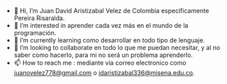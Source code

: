 - 👋 Hi, I’m  Juan David Aristizabal Velez de Colombia específicamente Pereira Risaralda.
- 👀 I’m interested in  aprender cada vez más en el mundo de la programación.
- 🌱 I’m currently learning  como desarrollar en todo tipo de lenguaje.
- 💞️ I’m looking to collaborate en todo lo que me puedan necesitar, y al no saber como hacerlo, para mi no será un problema aprenderlo.
- 📫 How to reach me : mediante vía correo electronico como juanovelez778@gmail.com o jdaristizabal336@misena.edu.co.

<!---
juanovelez/juanovelez is a ✨ special ✨ repository because its `README.md` (this file) appears on your GitHub profile.
You can click the Preview link to take a look at your changes.
--->
